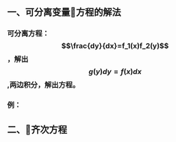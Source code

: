 ## 一、可分离变量方程的解法
### 可分离方程：$$\frac{dy}{dx}=f_1(x)f_2(y)$$，解出$$g(y)dy=f(x)dx$$,两边积分，解出方程。

### 例：


## 二、齐次方程
